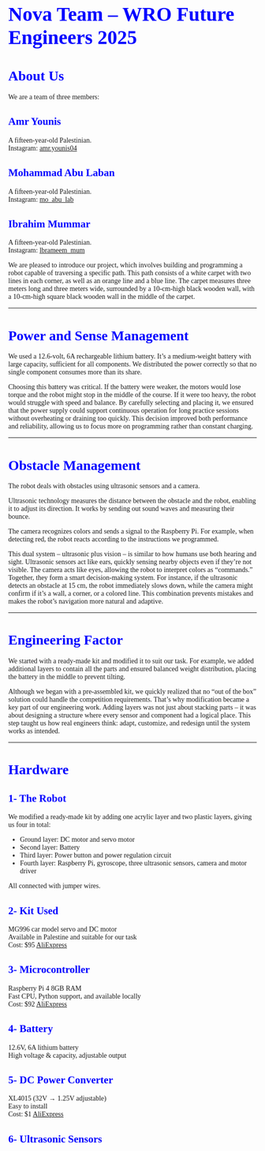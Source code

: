 <h1 style="font-family:Verdana; font-size:40px; color:blue;">Nova Team – WRO Future Engineers 2025</h1>

<h1 style="font-family:Verdana; color:blue;">About Us</h1>
<p style="font-family:Verdana;">
We are a team of three members:
</p><h2 style="font-family:Verdana; color:blue;">Amr Younis</h2>
<p style="font-family:Verdana;">
A fifteen-year-old Palestinian.<br>
Instagram: <a href="https://www.instagram.com/amr.younis04" target="_blank">amr.younis04</a>
</p><h2 style="font-family:Verdana; color:blue;">Mohammad Abu Laban</h2>
<p style="font-family:Verdana;">
A fifteen-year-old Palestinian.<br>
Instagram: <a href="https://www.instagram.com/mo_abu_lab" target="_blank">mo_abu_lab</a>
</p><h2 style="font-family:Verdana; color:blue;">Ibrahim Mummar</h2>
<p style="font-family:Verdana;">
A fifteen-year-old Palestinian.<br>
Instagram: <a href="https://www.instagram.com/lbrameem_mum" target="_blank">lbrameem_mum</a>
</p><p style="font-family:Verdana;">
We are pleased to introduce our project, which involves building and programming a robot capable of traversing a specific path. This path consists of a white carpet with two lines in each corner, as well as an orange line and a blue line. The carpet measures three meters long and three meters wide, surrounded by a 10-cm-high black wooden wall, with a 10-cm-high square black wooden wall in the middle of the carpet.
</p><hr><h1 style="font-family:Verdana; color:blue;">Power and Sense Management</h1>
<p style="font-family:Verdana;">
We used a 12.6-volt, 6A rechargeable lithium battery. It’s a medium-weight battery with large capacity, sufficient for all components. We distributed the power correctly so that no single component consumes more than its share.
</p>
<p style="font-family:Verdana;">
Choosing this battery was critical. If the battery were weaker, the motors would lose torque and the robot might stop in the middle of the course. If it were too heavy, the robot would struggle with speed and balance. By carefully selecting and placing it, we ensured that the power supply could support continuous operation for long practice sessions without overheating or draining too quickly. This decision improved both performance and reliability, allowing us to focus more on programming rather than constant charging.
</p>

<hr><h1 style="font-family:Verdana; color:blue;">Obstacle Management</h1>
<p style="font-family:Verdana;">
The robot deals with obstacles using ultrasonic sensors and a camera.
</p>
<p style="font-family:Verdana;">
Ultrasonic technology measures the distance between the obstacle and the robot, enabling it to adjust its direction. It works by sending out sound waves and measuring their bounce.
</p>
<p style="font-family:Verdana;">
The camera recognizes colors and sends a signal to the Raspberry Pi. For example, when detecting red, the robot reacts according to the instructions we programmed.
</p>
<p style="font-family:Verdana;">
This dual system – ultrasonic plus vision – is similar to how humans use both hearing and sight. Ultrasonic sensors act like ears, quickly sensing nearby objects even if they’re not visible. The camera acts like eyes, allowing the robot to interpret colors as “commands.” Together, they form a smart decision-making system. For instance, if the ultrasonic detects an obstacle at 15 cm, the robot immediately slows down, while the camera might confirm if it’s a wall, a corner, or a colored line. This combination prevents mistakes and makes the robot’s navigation more natural and adaptive.
</p><hr><h1 style="font-family:Verdana; color:blue;">Engineering Factor</h1>
<p style="font-family:Verdana;">
We started with a ready-made kit and modified it to suit our task. For example, we added additional layers to contain all the parts and ensured balanced weight distribution, placing the battery in the middle to prevent tilting.
</p>
<p style="font-family:Verdana;">
Although we began with a pre-assembled kit, we quickly realized that no “out of the box” solution could handle the competition requirements. That’s why modification became a key part of our engineering work. Adding layers was not just about stacking parts – it was about designing a structure where every sensor and component had a logical place. This step taught us how real engineers think: adapt, customize, and redesign until the system works as intended.
</p><hr><h1 style="font-family:Verdana; color:blue;">Hardware</h1><h2 style="font-family:Verdana; color:blue;">1- The Robot</h2>
<p style="font-family:Verdana;">
We modified a ready-made kit by adding one acrylic layer and two plastic layers, giving us four in total:
</p>
<ul style="font-family:Verdana;">
  <li>Ground layer: DC motor and servo motor</li>
  <li>Second layer: Battery</li>
  <li>Third layer: Power button and power regulation circuit</li>
  <li>Fourth layer: Raspberry Pi, gyroscope, three ultrasonic sensors, camera and motor driver</li>
</ul>
<p style="font-family:Verdana;">
All connected with jumper wires.
</p><h2 style="font-family:Verdana; color:blue;">2- Kit Used</h2>
<p style="font-family:Verdana;">
MG996 car model servo and DC motor<br>
Available in Palestine and suitable for our task<br>
Cost: $95 <a href="https://a.aliexpress.com/_c3kFLPlv" target="_blank">AliExpress</a>
</p><h2 style="font-family:Verdana; color:blue;">3- Microcontroller</h2>
<p style="font-family:Verdana;">
Raspberry Pi 4 8GB RAM<br>
Fast CPU, Python support, and available locally<br>
Cost: $92 <a href="https://a.aliexpress.com/_c2yjCN0B" target="_blank">AliExpress</a>
</p><h2 style="font-family:Verdana; color:blue;">4- Battery</h2>
<p style="font-family:Verdana;">
12.6V, 6A lithium battery<br>
High voltage & capacity, adjustable output
</p><h2 style="font-family:Verdana; color:blue;">5- DC Power Converter</h2>
<p style="font-family:Verdana;">
XL4015 (32V → 1.25V adjustable)<br>
Easy to install<br>
Cost: $1 <a href="https://a.aliexpress.com/_c38oxv2b" target="_blank">AliExpress</a>
</p><h2 style="font-family:Verdana; color:blue;">6- Ultrasonic Sensors</h2>
